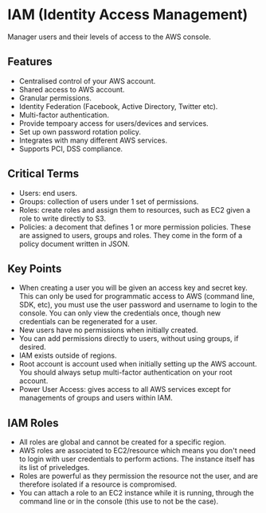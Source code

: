 # IAM (Identity Access Management)
Manager users and their levels of access to the AWS console. 
## Features
- Centralised control of your AWS account. 
- Shared access to AWS account. 
- Granular permissions. 
- Identity Federation (Facebook, Active Directory, Twitter etc).
- Multi-factor authentication. 
- Provide tempoary access for users/devices and services. 
- Set up own password rotation policy. 
- Integrates with many different AWS services.
- Supports PCI, DSS compliance. 
## Critical Terms 
- Users: end users. 
- Groups: collection of users under 1 set of permissions. 
- Roles: create roles and assign them to resources, such as EC2 given a role to write directly to S3. 
- Policies: a decoment that defines 1 or more permission policies. These are assigned to users, groups and roles. They come in the form of a policy document written in JSON. 
## Key Points
- When creating a user you will be given an access key and secret key. This can only be used for programmatic access to AWS (command line, SDK, etc), you must use the user password and username to login to the console. You can only view the credentials once, though new credentials can be regenerated for a user. 
- New users have no permissions when initially created. 
- You can add permissions directly to users, without using groups, if desired. 
- IAM exists outside of regions. 
- Root account is account used when initially setting up the AWS account. You should always setup multi-factor authentication on your root account.
- Power User Access: gives access to all AWS services except for managements of groups and users within IAM. 
## IAM Roles
- All roles are global and cannot be created for a specific region. 
- AWS roles are associated to EC2/resource which means you don't need to login with user credentials to perform actions. The instance itself has its list of priveledges. 
- Roles are powerful as they permission the resource not the user, and are therefore isolated if a resource is compromised. 
- You can attach a role to an EC2 instance while it is running, through the command line or in the console (this use to not be the case).

